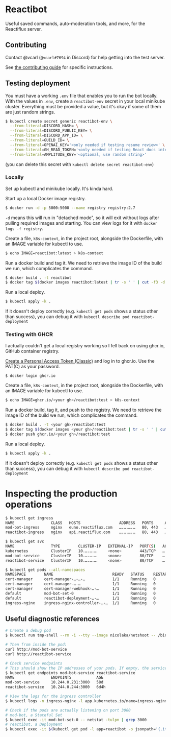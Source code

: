 # Reactibot

Useful saved commands, auto-moderation tools, and more, for the Reactiflux server.

## Contributing

Contact @vcarl (`@vcarl#7694` in Discord) for help getting into the test server.

See [the contributing guide](./CONTRIBUTING.md) for specific instructions.

## Testing deployment

You must have a working `.env` file that enables you to run the bot locally. With the values in `.env`, create a `reactibot-env` secret in your local minikube cluster. Everything must be provided a value, but it's okay if some of them are just random strings.

```bash
$ kubectl create secret generic reactibot-env \
  --from-literal=DISCORD_HASH= \
  --from-literal=DISCORD_PUBLIC_KEY= \
  --from-literal=DISCORD_APP_ID= \
  --from-literal=GUILD_ID= \
  --from-literal=OPENAI_KEY='<only needed if testing resume review>' \
  --from-literal=GH_READ_TOKEN='<only needed if testing React docs integration>' \
  --from-literal=AMPLITUDE_KEY='<optional, use random string>'
```

(you can delete this secret with `kubectl delete secret reactibot-env`)

### Locally

Set up kubectl and minikube locally. It's kinda hard.

Start up a local Docker image registry.

```bash
$ docker run -d -p 5000:5000 --name registry registry:2.7
```

`-d` means this will run in "detached mode", so it will exit without logs after pulling required images and starting. You can view logs for it with `docker logs -f registry`.

Create a file, `k8s-context`, in the project root, alongside the Dockerfile, with an IMAGE variable for kubectl to use.

```bash
$ echo IMAGE=reactibot:latest > k8s-context
```

Run a docker build and tag it. We need to retrieve the image ID of the build we run, which complicates the command.

```bash
$ docker build . -t reactibot
$ docker tag $(docker images reactibot:latest | tr -s ' ' | cut -f3 -d' ' | tail -n 1) localhost:5000/reactibot
```

Run a local deploy.

```bash
$ kubectl apply -k .
```

If it doesn't deploy correctly (e.g. `kubectl get pods` shows a status other than success), you can debug it with `kubectl describe pod reactibot-deployment`

### Testing with GHCR

I actually couldn't get a local registry working so I fell back on using ghcr.io, GitHub container registry.

[Create a Personal Access Token (Classic)](https://docs.github.com/en/authentication/keeping-your-account-and-data-secure/managing-your-personal-access-tokens#creating-a-personal-access-token-classic) and log in to ghcr.io. Use the PAT(C) as your password.

```bash
$ docker login ghcr.io
```

Create a file, `k8s-context`, in the project root, alongside the Dockerfile, with an IMAGE variable for kubectl to use.

```bash
$ echo IMAGE=ghcr.io/<your gh>/reactibot:test > k8s-context
```

Run a docker build, tag it, and push to the registry. We need to retrieve the image ID of the build we run, which complicates the command.

```bash
$ docker build . -t <your gh>/reactibot:test
$ docker tag $(docker images <your gh>/reactibot:test | tr -s ' ' | cut -f3 -d' ' | tail -n 1) ghcr.io/<your gh>/reactibot:test
$ docker push ghcr.io/<your gh>/reactibot:test
```

Run a local deploy.

```bash
$ kubectl apply -k .
```

If it doesn't deploy correctly (e.g. `kubectl get pods` shows a status other than success), you can debug it with `kubectl describe pod reactibot-deployment`

# Inspecting the production operations

```bash
$ kubectl get ingress
NAME                CLASS   HOSTS                 ADDRESS   PORTS     AGE
mod-bot-ingress     nginx   euno.reactiflux.com   ….….….…   80, 443   …
reactibot-ingress   nginx   api.reactiflux.com    ….….….…   80, 443   …

$ kubectl get svc
NAME                TYPE        CLUSTER-IP   EXTERNAL-IP   PORT(S)   AGE
kubernetes          ClusterIP   10.….….…     <none>        443/TCP   …
mod-bot-service     ClusterIP   10.….….…     <none>        80/TCP    …
reactibot-service   ClusterIP   10.….….…     <none>        80/TCP    …

$ kubectl get pods --all-namespaces
NAMESPACE        NAME                          READY   STATUS    RESTARTS   AGE
cert-manager     cert-manager-…-…-…            1/1     Running   0          …
cert-manager     cert-manager-…-…              1/1     Running   0          …
cert-manager     cert-manager-webhook-…-…      1/1     Running   0          …
default          mod-bot-set-0                 1/1     Running   0          …
default          reactibot-deployment-…-…      1/1     Running   0          …
ingress-nginx    ingress-nginx-controller-…-…  1/1     Running   0          …
```

## Useful diagnostic references

```bash
# Create a debug pod
$ kubectl run tmp-shell --rm -i --tty --image nicolaka/netshoot -- /bin/bash

# Then from inside the pod:
curl http://mod-bot-service
curl http://reactibot-service

# Check service endpoints
# This should show the IP addresses of your pods. If empty, the service isn't finding the pods.
$ kubectl get endpoints mod-bot-service reactibot-service
NAME                ENDPOINTS           AGE
mod-bot-service     10.244.0.231:3000   58d
reactibot-service   10.244.0.244:3000   6d4h

# View the logs for the ingress controller
$ kubectl logs -n ingress-nginx -l app.kubernetes.io/name=ingress-nginx --tail=100

# Check if the pods are actually listening on port 3000
# mod-bot, a Stateful Set
$ kubectl exec -it mod-bot-set-0 -- netstat -tulpn | grep 3000
# reactibot, a Deployment
$ kubectl exec -it $(kubectl get pod -l app=reactibot -o jsonpath='{.items[0].metadata.name}') -- netstat -tulpn | grep 3000
```
